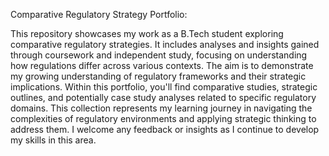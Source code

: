 Comparative Regulatory Strategy Portfolio:

This repository showcases my work as a B.Tech student exploring comparative regulatory strategies. 
It includes analyses and insights gained through coursework and independent study, focusing on understanding how regulations differ across various contexts. 
The aim is to demonstrate my growing understanding of regulatory frameworks and their strategic implications.
Within this portfolio, you'll find comparative studies, strategic outlines, and potentially case study analyses related to specific regulatory domains. 
This collection represents my learning journey in navigating the complexities of regulatory environments and applying strategic thinking to address them. 
I welcome any feedback or insights as I continue to develop my skills in this area.
